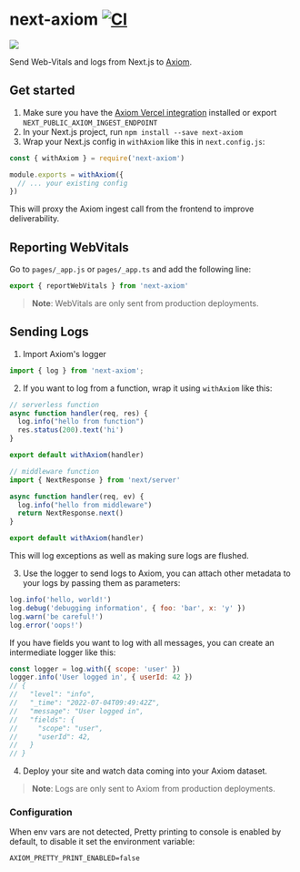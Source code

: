 # next-axiom [![CI](https://github.com/axiomhq/next-axiom/actions/workflows/ci.yml/badge.svg)](https://github.com/axiomhq/next-axiom/actions/workflows/ci.yml)

![](./web-vitals-dashboard.png)

Send Web-Vitals and logs from Next.js to [Axiom](https://axiom.co).

## Get started

1. Make sure you have the [Axiom Vercel integration](https://www.axiom.co/vercel) installed or export `NEXT_PUBLIC_AXIOM_INGEST_ENDPOINT`
2. In your Next.js project, run `npm install --save next-axiom`
3. Wrap your Next.js config in `withAxiom` like this in `next.config.js`:

```js
const { withAxiom } = require('next-axiom')

module.exports = withAxiom({
  // ... your existing config
})
```

This will proxy the Axiom ingest call from the frontend to improve deliverability.

## Reporting WebVitals

Go to `pages/_app.js` or `pages/_app.ts` and add the following line:
```js
export { reportWebVitals } from 'next-axiom'
```

> **Note**: WebVitals are only sent from production deployments.

## Sending Logs

1. Import Axiom's logger
```js
import { log } from 'next-axiom';
```
2. If you want to log from a function, wrap it using `withAxiom` like this:
```js
// serverless function
async function handler(req, res) {
  log.info("hello from function")
  res.status(200).text('hi')
}

export default withAxiom(handler)
```
```js
// middleware function
import { NextResponse } from 'next/server'

async function handler(req, ev) {
  log.info("hello from middleware")
  return NextResponse.next()
}

export default withAxiom(handler)
```

This will log exceptions as well as making sure logs are flushed.

3. Use the logger to send logs to Axiom, you can attach other metadata to your 
logs by passing them as parameters:

```js
log.info('hello, world!')
log.debug('debugging information', { foo: 'bar', x: 'y' })
log.warn('be careful!')
log.error('oops!')
```

If you have fields you want to log with all messages, you can create an 
intermediate logger like this:
```js
const logger = log.with({ scope: 'user' })
logger.info('User logged in', { userId: 42 })
// { 
//   "level": "info", 
//   "_time": "2022-07-04T09:49:42Z", 
//   "message": "User logged in", 
//   "fields": {
//     "scope": "user",
//     "userId": 42,
//   }
// }
```

4. Deploy your site and watch data coming into your Axiom dataset.

> **Note**: Logs are only sent to Axiom from production deployments.

### Configuration

When env vars are not detected, Pretty printing to console is enabled by 
default, to disable it set the environment variable:
```
AXIOM_PRETTY_PRINT_ENABLED=false
```

##